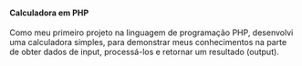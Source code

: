 #### Calculadora em PHP
Como meu primeiro projeto na linguagem de programação PHP, desenvolvi uma calculadora simples, para demonstrar meus conhecimentos na parte de obter dados de input, processá-los e retornar um resultado (output).
